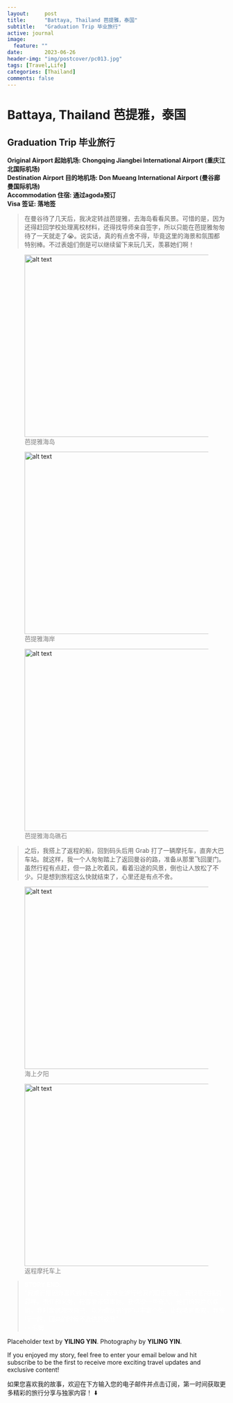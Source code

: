 ```yaml
---
layout:     post
title:      "Battaya, Thailand 芭提雅，泰国"
subtitle:   "Graduation Trip 毕业旅行"
active: journal
image:
  feature: ""
date:       2023-06-26
header-img: "img/postcover/pc013.jpg"
tags: [Travel,Life]
categories: [Thailand]
comments: false
---
```

<h1>Battaya, Thailand 芭提雅，泰国</h1>
<h2>Graduation Trip 毕业旅行</h2>
<p>
<strong>Original Airport 起始机场: Chongqing Jiangbei International Airport (重庆江北国际机场)</strong><br>
<strong>Destination Airport 目的地机场: Don Mueang International Airport (曼谷廊曼国际机场)</strong><br>
<strong>Accommodation 住宿: 通过agoda预订</strong><br>
<strong>Visa 签证: 落地签</strong><br>
</p>

<blockquote>
<p>在曼谷待了几天后，我决定转战芭提雅，去海岛看看风景。可惜的是，因为还得赶回学校处理离校材料，还得找导师亲自签字，所以只能在芭提雅匆匆待了一天就走了😭。说实话，真的有点舍不得，毕竟这里的海景和氛围都特别棒。不过表姐们倒是可以继续留下来玩几天，羡慕她们啊！</p>
</blockquote>

<p>
<figure>
  <img src="{{ site.baseurl }}/img/journal/Thailand/ppc001.jpg" alt="alt text" width="680px" height="420px">
  <figcaption style="font-size: 14px; color: gray;">芭提雅海岛</figcaption>
</figure>
</p>

<p>
<figure>
  <img src="{{ site.baseurl }}/img/journal/Thailand/ppc002.jpg" alt="alt text" width="680px" height="420px">
  <figcaption style="font-size: 14px; color: gray;">芭提雅海岸</figcaption>
</figure>
</p>

<p>
<figure>
  <img src="{{ site.baseurl }}/img/journal/Thailand/ppc004.jpg" alt="alt text" width="680px" height="420px">
  <figcaption style="font-size: 14px; color: gray;">芭提雅海岛礁石</figcaption>
</figure>
</p>


<blockquote>
<p>之后，我搭上了返程的船，回到码头后用 Grab 打了一辆摩托车，直奔大巴车站。就这样，我一个人匆匆踏上了返回曼谷的路，准备从那里飞回厦门。虽然行程有点赶，但一路上吹着风，看着沿途的风景，倒也让人放松了不少。只是想到旅程这么快就结束了，心里还是有点不舍。</p>
</blockquote>

<p>
<figure>
  <img src="{{ site.baseurl }}/img/journal/Thailand/ppc003.jpg" alt="alt text" width="680px" height="420px">
  <figcaption style="font-size: 14px; color: gray;">海上夕阳</figcaption>
</figure>
</p>

<p>
<figure>
  <img src="{{ site.baseurl }}/img/journal/Thailand/ppc005.jpg" alt="alt text" width="680px" height="420px">
  <figcaption style="font-size: 14px; color: gray;">返程摩托车上</figcaption>
</figure>
</p>


<!-- EXTRA INFO -->

<blockquote>
  <p style="color: white;" ><strong>STORY END.</strong><br>
  “我旅行是因为喜欢到处走动，我享受旅行给我的自由感觉，我很高兴摆脱羁绊，责任和义务，我喜爱未知事物，我结识一些奇人，他们给我片刻欢愉，我时常腻烦我自己，以为借助旅行可以丰富个性，让我略有改观，我旅行一趟，回来的时候不会依然故我”<br>
  -- 毛姆</p>
</blockquote>

<div style="font-size: 14px;">
<p>
Placeholder text by <a> <strong>YILING YIN</strong></a>.
Photography by <a><strong>YILING YIN</strong></a>.
</p>

<p>
If you enjoyed my story, feel free to enter your email below and hit subscribe to be the first to receive more exciting travel updates and exclusive content!
</p>
<p>
如果您喜欢我的故事，欢迎在下方输入您的电子邮件并点击订阅，第一时间获取更多精彩的旅行分享与独家内容！ ⬇️
</p>
</div>

